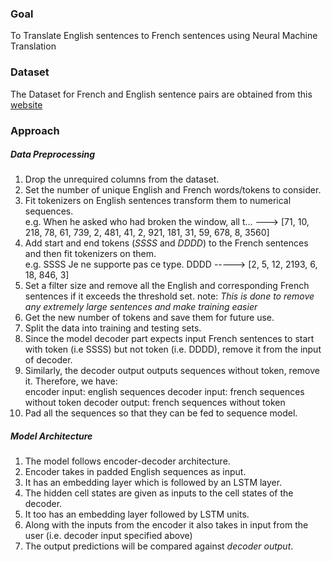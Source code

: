 ### Goal 
To Translate English sentences to French sentences using Neural Machine Translation

### Dataset
The Dataset for French and English sentence pairs are obtained from this [website](https://www.manythings.org/anki/)

### Approach

##### *Data Preprocessing*
1. Drop the unrequired columns from the dataset.
2. Set the number of unique English and French words/tokens to consider.
3. Fit tokenizers on English sentences transform them to numerical sequences.\
    e.g. When he asked who had broken the window, all t...  ---> \[71, 10, 218, 78, 61, 739, 2, 481, 41, 2, 921, 181, 31, 59, 678, 8, 3560] 
5. Add start and end tokens (*SSSS* and *DDDD*) to the French sentences and then fit tokenizers on them.\
    e.g. SSSS Je ne supporte pas ce type. DDDD -----> \[2, 5, 12, 2193, 6, 18, 846, 3] 
6. Set a filter size and remove all the English and corresponding French sentences if it exceeds the threshold set.
    note: *This is done to remove any extremely large sentences and make training easier*
8. Get the new number of tokens and save them for future use.
9. Split the data into training and testing sets.
10. Since the model decoder part expects input French sentences to start with <start> token (i.e SSSS) but not <end> token (i.e. DDDD), remove it from the input of decoder.
11. Similarly, the decoder output outputs sequences without <start> token, remove it.
     Therefore, we have:\
        encoder input: english sequences
        decoder input: french sequences without <end> token
        decoder output: french sequences without <start> token
11. Pad all the sequences so that they can be fed to sequence model.
        

##### *Model Architecture*
1. The model follows encoder-decoder architecture.
2. Encoder takes in padded English sequences as input. 
3. It has an embedding layer which is followed by an LSTM layer.
4. The hidden cell states are given as inputs to the cell states of the decoder.
5. It too has an embedding layer followed by LSTM units.
6. Along with the inputs from the encoder it also takes in input from the user (i.e. decoder input specified above)
7. The output predictions will be compared against *decoder output*.
